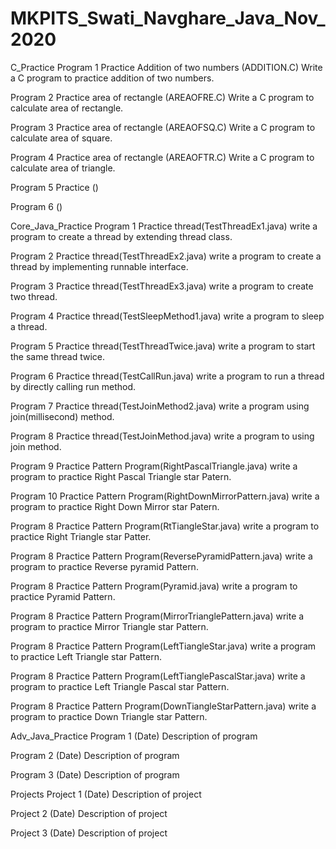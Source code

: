 # MKPITS_Swati_Navghare_Java_Nov_2020
C_Practice
Program 1 Practice Addition of two numbers (ADDITION.C)
Write a C program to practice addition of two numbers.

Program 2 Practice area of rectangle (AREAOFRE.C)
Write a C program to calculate area of rectangle.

Program 3 Practice area of rectangle (AREAOFSQ.C)
Write a C program to calculate area of square.

Program 4 Practice area of rectangle (AREAOFTR.C)
Write a C program to calculate area of triangle.

Program 5 Practice ()


Program 6 ()


Core_Java_Practice
Program 1 Practice thread(TestThreadEx1.java)
write a program to create a thread by extending thread class.

Program 2 Practice thread(TestThreadEx2.java)
write a program to create a thread by implementing runnable interface.

Program 3 Practice thread(TestThreadEx3.java)
write a program to create two thread.

Program 4 Practice thread(TestSleepMethod1.java)
write a program to sleep a thread.

Program 5 Practice thread(TestThreadTwice.java)
write a program to start the same thread twice.

Program 6 Practice thread(TestCallRun.java)
write a program to run a thread by directly calling run method.

Program 7 Practice thread(TestJoinMethod2.java)
write a program using join(millisecond) method.

Program 8 Practice thread(TestJoinMethod.java)
write a program to using join method.

Program 9 Practice Pattern Program(RightPascalTriangle.java)
write a program to practice Right Pascal Triangle star Patern.

Program 10 Practice Pattern Program(RightDownMirrorPattern.java)
write a program to practice Right Down Mirror star Patern.

Program 8 Practice Pattern Program(RtTiangleStar.java)
write a program to practice Right Triangle star Patter.

Program 8 Practice Pattern Program(ReversePyramidPattern.java)
write a program to practice Reverse pyramid Pattern.

Program 8 Practice Pattern Program(Pyramid.java)
write a program to practice Pyramid Pattern.

Program 8 Practice Pattern Program(MirrorTrianglePattern.java)
write a program to practice Mirror Triangle star Pattern.

Program 8 Practice Pattern Program(LeftTiangleStar.java)
write a program to practice Left Triangle star Pattern.

Program 8 Practice Pattern Program(LeftTianglePascalStar.java)
write a program to practice Left Triangle Pascal star Pattern.

Program 8 Practice Pattern Program(DownTiangleStarPattern.java)
write a program to practice Down Triangle star Pattern.


Adv_Java_Practice
Program 1 (Date)
Description of program

Program 2 (Date)
Description of program

Program 3 (Date)
Description of program

Projects
Project 1 (Date)
Description of project

Project 2 (Date)
Description of project

Project 3 (Date)
Description of project